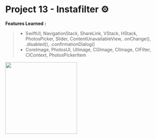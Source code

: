 # Project 13 - Instafilter ⚙️

**Features Learned :**
> - SwiftUI, NavigationStack, ShareLink, VStack, HStack, PhotosPicker, Slider, ContentUnavailableView, .onChange(), .disabled(), .confirmationDialog()
> - CoreImage, PhotosUI, UIImage, CGImage, CIImage, CIFilter, CIContext, PhotosPickerItem
<div>
  <img src="https://github.com/enesozmus/Instafilter/assets/94680591/d9e60805-0220-42af-ac17-1d1cfa129463" width="225">
</div>
